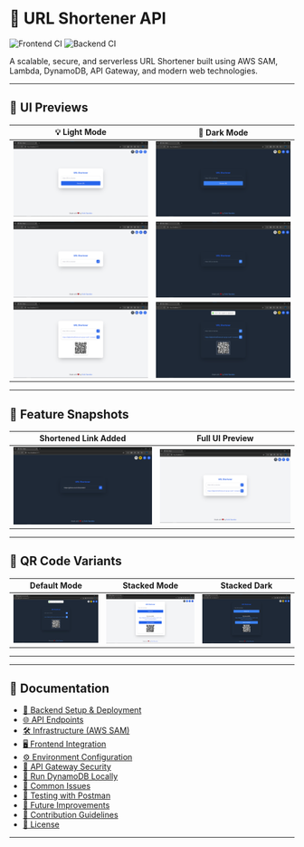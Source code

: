 # 🔗 URL Shortener API

![Frontend CI](https://github.com/rohitramteke1/aws-serverless-url-shortener/actions/workflows/frontend.yml/badge.svg)
![Backend CI](https://github.com/rohitramteke1/aws-serverless-url-shortener/actions/workflows/backend.yml/badge.svg)


A scalable, secure, and serverless URL Shortener built using AWS SAM, Lambda, DynamoDB, API Gateway, and modern web technologies.

---

## 📸 UI Previews

| 💡 Light Mode | 🌙 Dark Mode |
|--------------|-------------|
| ![Light Theme](./assets/light-theme.png) | ![Dark Theme](./assets/dark-mode.png) |
| ![Stacked Light](./assets/stacked-light-theme.png) | ![Stacked Dark](./assets/stacked-mode-theme.png) |
| ![QR Code Light](./assets/qr-code-light.png) | ![QR Code Dark](./assets/qr-code.png) |

---

## 🔗 Feature Snapshots

| Shortened Link Added | Full UI Preview |
|----------------------|-----------------|
| ![Link Added](./assets/link-added.png) | ![Final UI](./assets/final-last-ui.png) |

---

## 🧩 QR Code Variants

| Default Mode | Stacked Mode | Stacked Dark |
|--------------|--------------|--------------|
| ![QR Default](./assets/qr-code.png) | ![QR Stacked Light](./assets/qr-code-stacked-light.png) | ![QR Stacked Dark](./assets/qr-code-stacked-mode.png) |

---


---

## 📁 Documentation

- [🚀 Backend Setup & Deployment](./docs/backend.md)
- [🌐 API Endpoints](./docs/backend.md#-api-endpoints)
- [🛠 Infrastructure (AWS SAM)](./docs/infrastructure.md)
- [🖥️ Frontend Integration](./docs/frontend.md)
- [⚙️ Environment Configuration](./docs/backend.md#️-setup--deployment)
- [🔑 API Gateway Security](./docs/backend.md#-api-gateway-security)
- [🐳 Run DynamoDB Locally](./docs/backend.md#-running-dynamodb-locally-using-docker)
- [🚩 Common Issues](./docs/backend.md#-common-issues)
- [📐 Testing with Postman](./docs/backend.md#-testing)
- [🚀 Future Improvements](./docs/frontend.md#-continuous-improvement)
- [🤝 Contribution Guidelines](./docs/contributing.md)
- [📜 License](LICENSE)

---
